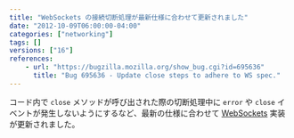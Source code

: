 ```yaml
---
title: "WebSockets の接続切断処理が最新仕様に合わせて更新されました"
date: "2012-10-09T06:00:00-04:00"
categories: ["networking"]
tags: []
versions: ["16"]
references:
    - url: "https://bugzilla.mozilla.org/show_bug.cgi?id=695636"
      title: "Bug 695636 - Update close steps to adhere to WS spec."
---
```

コード内で `close` メソッドが呼び出された際の切断処理中に `error` や `close` イベントが発生しないようにするなど、最新の仕様に合わせて [WebSockets](https://developer.mozilla.org/docs/Web/API/WebSockets_API) 実装が更新されました。
